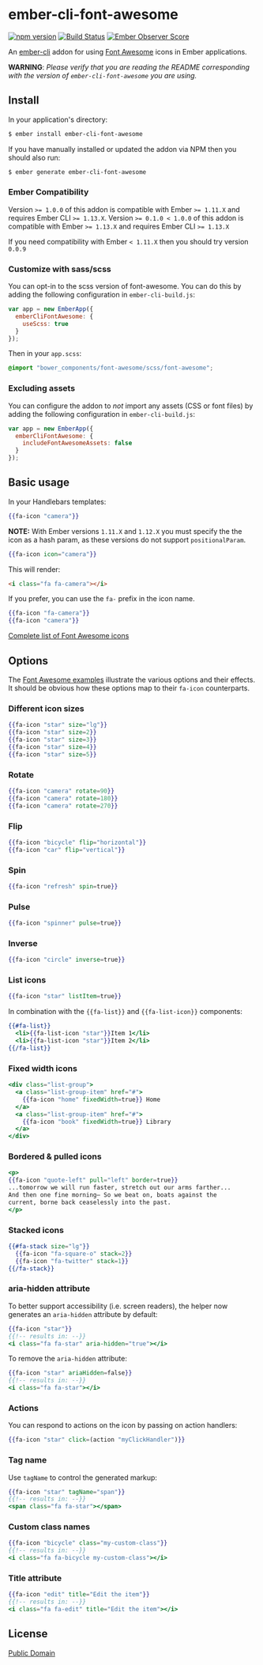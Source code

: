 # ember-cli-font-awesome
[![npm version](https://badge.fury.io/js/ember-cli-font-awesome.svg)](http://badge.fury.io/js/ember-cli-font-awesome)
[![Build Status](https://travis-ci.org/martndemus/ember-cli-font-awesome.svg?branch=master)](https://travis-ci.org/martndemus/ember-cli-font-awesome)
[![Ember Observer Score](http://emberobserver.com/badges/ember-cli-font-awesome.svg)](http://emberobserver.com/addons/ember-cli-font-awesome)

An [ember-cli](http://www.ember-cli.com) addon for using
[Font Awesome](http://fortawesome.github.io/Font-Awesome/) icons in Ember
applications.

__WARNING__: _Please verify that you are reading the README corresponding with
the version of `ember-cli-font-awesome` you are using._

## Install

In your application's directory:
```bash
$ ember install ember-cli-font-awesome
```

If you have manually installed or updated the addon via NPM then you should also
run:
```bash
$ ember generate ember-cli-font-awesome
```

### Ember Compatibility

Version `>= 1.0.0` of this addon is compatible with Ember `>= 1.11.X` and
requires Ember CLI `>= 1.13.X`.
Version `>= 0.1.0 < 1.0.0` of this addon is compatible with Ember `>= 1.13.X`
and requires Ember CLI `>= 1.13.X`

If you need compatibility with Ember `< 1.11.X` then you should try version
`0.0.9`

### Customize with sass/scss

You can opt-in to the scss version of font-awesome. You can do this by adding
the following configuration in `ember-cli-build.js`:

```js
var app = new EmberApp({
  emberCliFontAwesome: {
    useScss: true
  }
});
```

Then in your `app.scss`:

```scss
@import "bower_components/font-awesome/scss/font-awesome";
```

### Excluding assets

You can configure the addon to _not_ import any assets (CSS or font files) by adding
the following configuration in `ember-cli-build.js`:

```js
var app = new EmberApp({
  emberCliFontAwesome: {
    includeFontAwesomeAssets: false
  }
});
```

## Basic usage

In your Handlebars templates:

```hbs
{{fa-icon "camera"}}
```

__NOTE:__ With Ember versions `1.11.X` and `1.12.X` you must specify the the
icon as a hash param, as these versions do not support `positionalParam`.

```hbs
{{fa-icon icon="camera"}}
```

This will render:
```html
<i class="fa fa-camera"></i>
```

If you prefer, you can use the `fa-` prefix in the icon name.

```hbs
{{fa-icon "fa-camera"}}
{{fa-icon "camera"}}
```

[Complete list of Font Awesome icons](http://fortawesome.github.io/Font-Awesome/icons/)

## Options

The [Font Awesome examples](http://fortawesome.github.io/Font-Awesome/examples/)
illustrate the various options and their effects. It should be obvious how these
options map to their `fa-icon` counterparts.

### Different icon sizes

```hbs
{{fa-icon "star" size="lg"}}
{{fa-icon "star" size=2}}
{{fa-icon "star" size=3}}
{{fa-icon "star" size=4}}
{{fa-icon "star" size=5}}
```

### Rotate

```hbs
{{fa-icon "camera" rotate=90}}
{{fa-icon "camera" rotate=180}}
{{fa-icon "camera" rotate=270}}
```

### Flip

```hbs
{{fa-icon "bicycle" flip="horizontal"}}
{{fa-icon "car" flip="vertical"}}
```

### Spin

```hbs
{{fa-icon "refresh" spin=true}}
```

### Pulse

```hbs
{{fa-icon "spinner" pulse=true}}
```

### Inverse

```hbs
{{fa-icon "circle" inverse=true}}
```

### List icons

```hbs
{{fa-icon "star" listItem=true}}
```

In combination with the `{{fa-list}}` and `{{fa-list-icon}}` components:

```hbs
{{#fa-list}}
  <li>{{fa-list-icon "star"}}Item 1</li>
  <li>{{fa-list-icon "star"}}Item 2</li>
{{/fa-list}}
```

### Fixed width icons

```hbs
<div class="list-group">
  <a class="list-group-item" href="#">
    {{fa-icon "home" fixedWidth=true}} Home
  </a>
  <a class="list-group-item" href="#">
    {{fa-icon "book" fixedWidth=true}} Library
  </a>
</div>
```

### Bordered & pulled icons

```hbs
<p>
{{fa-icon "quote-left" pull="left" border=true}}
...tomorrow we will run faster, stretch out our arms farther...
And then one fine morning— So we beat on, boats against the
current, borne back ceaselessly into the past.
</p>
```

### Stacked icons

```hbs
{{#fa-stack size="lg"}}
  {{fa-icon "fa-square-o" stack=2}}
  {{fa-icon "fa-twitter" stack=1}}
{{/fa-stack}}
```


### aria-hidden attribute

To better support accessibility (i.e. screen readers), the helper now generates an `aria-hidden` attribute by default:

```hbs
{{fa-icon "star"}}
{{!-- results in: --}}
<i class="fa fa-star" aria-hidden="true"></i>
```

To remove the `aria-hidden` attribute:

```hbs
{{fa-icon "star" ariaHidden=false}}
{{!-- results in: --}}
<i class="fa fa-star"></i>
```

### Actions

You can respond to actions on the icon by passing on action handlers:

```hbs
{{fa-icon "star" click=(action "myClickHandler")}}
```

### Tag name

Use `tagName` to control the generated markup:

```hbs
{{fa-icon "star" tagName="span"}}
{{!-- results in: --}}
<span class="fa fa-star"></span>
```

### Custom class names

```hbs
{{fa-icon "bicycle" class="my-custom-class"}}
{{!-- results in: --}}
<i class="fa fa-bicycle my-custom-class"></i>
```

### Title attribute

```hbs
{{fa-icon "edit" title="Edit the item"}}
{{!-- results in: --}}
<i class="fa fa-edit" title="Edit the item"></i>
```

## License

[Public Domain](UNLICENSE)
